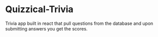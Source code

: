 # Quizzical-Trivia
 Trivia app built in react that pull questions from the database and upon submitting answers you get the scores.
